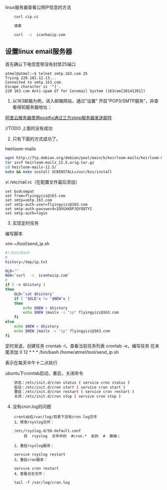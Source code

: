 
linux服务器查看公网IP信息的方法

```sh
    curl cip.cc

    或者

    curl  -s  icanhazip.com
```

## 设置linux email服务器

首先确认下电信宽带没有封禁25端口

```
atmel@atmel:~$ telnet smtp.163.com 25
Trying 220.181.12.13...
Connected to smtp.163.com.
Escape character is '^]'.
220 163.com Anti-spam GT for Coremail System (163com[20141201])
```


1. 以163邮箱为例，进入邮箱网站，通过“设置” 开启“POP3/SMTP服务”，并查看得知服务器地址：

[阿里云服务器使用postfix通过三方stmp服务器发送邮件](https://blog.sbot.io/articles/61/%E9%98%BF%E9%87%8C%E4%BA%91%E6%9C%8D%E5%8A%A1%E5%99%A8%E4%BD%BF%E7%94%A8postfix%E9%80%9A%E8%BF%87%E4%B8%89%E6%96%B9SMTP%E6%9C%8D%E5%8A%A1%E5%99%A8%E5%8F%91%E9%80%81%E9%82%AE%E4%BB%B6)

//TODO 上面的没有成功

2. 只有下面的方式成功了。

heirloom-mailx
```sh
wget http://ftp.debian.org/debian/pool/main/h/heirloom-mailx/heirloom-mailx_12.5.orig.tar.gz
tar zxvf heirloom-mailx_12.5.orig.tar.gz
cd heirloom-mailx-12.5/
make && make install UCBINSTALL=/usr/bin/install
```

vi /etc/nail.rc（在配置文件最后添加）

```
set bsdcompat
set from=flyingyizi@163.com
set smtp=smtp.163.com
set smtp-auth-user=flyingyizi@163.com
set smtp-auth-password=IQVGXKDPJQYOQTYI
set smtp-auth=login
```

3. 实现定时任务

编写脚本

vim ~/tool/send_ip.sh

```sh
#!/bin/bash 
#
history=/tmp/ip.txt

OLD=""
NEW=`curl  -s  icanhazip.com`
#
if [ -e $history ]
then
    OLD=`cat $history`
    if [ "$OLD"x != "$NEW"x ]
    then
        echo $NEW > $history
        echo $NEW |mailx -s "ip" flyingyizi@163.com
    fi
else
    echo $NEW > $history
    echo $NEW |mailx -s "ip" flyingyizi@163.com
fi
```

定时发送，创建任务
crontab -l，查看当前任务列表
crontab -e，编写任务
在末尾添加
0 12 * * * /bin/bash /home/atmel/tool/send_ip.sh

表示在每天中午十二点执行

ubuntu下crontab启动，重启，关闭命令

```sh
    状态：/etc/init.d/cron status ( service cron status )
    启动：/etc/init.d/cron start ( service cron start )
    重启：/etc/init.d/cron restart ( service cron restart )
    关闭：/etc/init.d/cron stop ( service cron stop )
```

4. 没有cron.log的问题

```
    crontab在/var/log/目录下没有cron.log文件
    1、修改rsyslog文件：

    /etc/rsyslog.d/50-default.conf 
    　 　将  rsyslog  文件中的  #cron.*  前的  #  删掉；

    2、重启rsyslog服务：

    service rsyslog restart 
    3、重启cron服务：　　

    service cron restart
    4、查看日志文件：

    tail -f /var/log/cron.log 
```
    　　